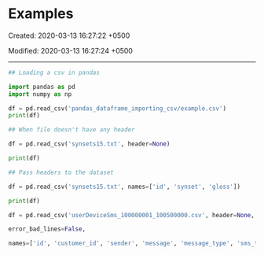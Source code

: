 # Examples

Created: 2020-03-13 16:27:22 +0500

Modified: 2020-03-13 16:27:24 +0500

---

```python
## Loading a csv in pandas

import pandas as pd
import numpy as np

df = pd.read_csv('pandas_dataframe_importing_csv/example.csv')
print(df)

## When file doesn't have any header

df = pd.read_csv('synsets15.txt', header=None)

print(df)

## Pass headers to the dataset

df = pd.read_csv('synsets15.txt', names=['id', 'synset', 'gloss'])

print(df)

df = pd.read_csv('userDeviceSms_100000001_100500000.csv', header=None,

error_bad_lines=False,

names=['id', 'customer_id', 'sender', 'message', 'message_type', 'sms_time', 'create_date', 'device_id', 'hash_key', 'isMoved', 'sub_sender'])
```
